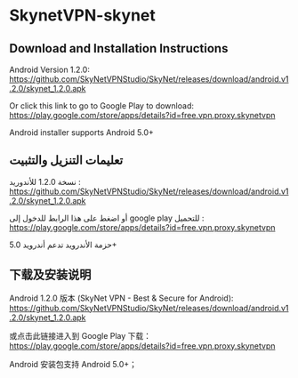 # SkynetVPN-skynet

Download and Installation Instructions
----------------------------------
Android Version 1.2.0: </br>
https://github.com/SkyNetVPNStudio/SkyNet/releases/download/android.v1.2.0/skynet_1.2.0.apk

Or click this link to go to Google Play to download: </br>
https://play.google.com/store/apps/details?id=free.vpn.proxy.skynetvpn

Android installer supports Android 5.0+

تعليمات التنزيل والتثبيت
--------------------------
نسخة 1.2.0 للأندوريد :</br>
https://github.com/SkyNetVPNStudio/SkyNet/releases/download/android.v1.2.0/skynet_1.2.0.apk

أو اضغط على هذا الرابط للدخول إلى google play للتحميل :</br>
https://play.google.com/store/apps/details?id=free.vpn.proxy.skynetvpn

حزمة الأندرويد تدعم أندرويد 5.0+

下载及安装说明
-------------------
Android 1.2.0 版本 (SkyNet VPN - Best & Secure for Android):</br>
https://github.com/SkyNetVPNStudio/SkyNet/releases/download/android.v1.2.0/skynet_1.2.0.apk

或点击此链接进入到 Google Play 下载：</br>
https://play.google.com/store/apps/details?id=free.vpn.proxy.skynetvpn

Android 安装包支持 Android 5.0+；
